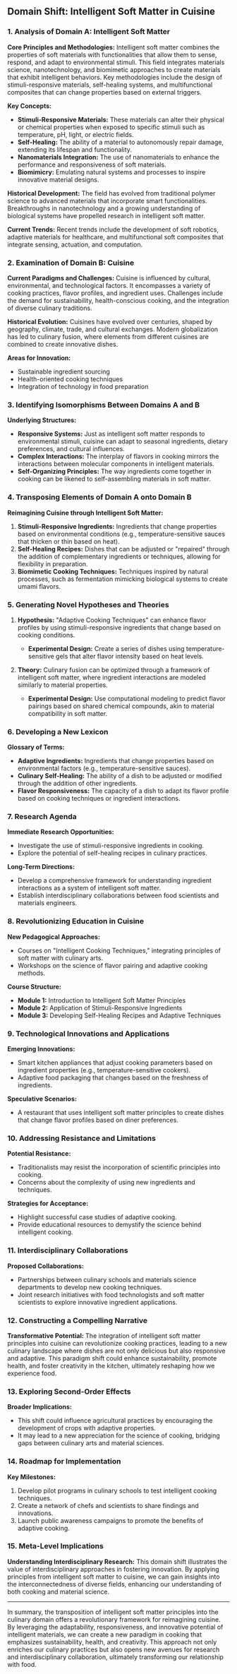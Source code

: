## Domain Shift: Intelligent Soft Matter in Cuisine

### 1. Analysis of Domain A: Intelligent Soft Matter

**Core Principles and Methodologies:**
Intelligent soft matter combines the properties of soft materials with functionalities that allow them to sense, respond, and adapt to environmental stimuli. This field integrates materials science, nanotechnology, and biomimetic approaches to create materials that exhibit intelligent behaviors. Key methodologies include the design of stimuli-responsive materials, self-healing systems, and multifunctional composites that can change properties based on external triggers.

**Key Concepts:**
- **Stimuli-Responsive Materials:** These materials can alter their physical or chemical properties when exposed to specific stimuli such as temperature, pH, light, or electric fields.
- **Self-Healing:** The ability of a material to autonomously repair damage, extending its lifespan and functionality.
- **Nanomaterials Integration:** The use of nanomaterials to enhance the performance and responsiveness of soft materials.
- **Biomimicry:** Emulating natural systems and processes to inspire innovative material designs.

**Historical Development:**
The field has evolved from traditional polymer science to advanced materials that incorporate smart functionalities. Breakthroughs in nanotechnology and a growing understanding of biological systems have propelled research in intelligent soft matter.

**Current Trends:**
Recent trends include the development of soft robotics, adaptive materials for healthcare, and multifunctional soft composites that integrate sensing, actuation, and computation.

### 2. Examination of Domain B: Cuisine

**Current Paradigms and Challenges:**
Cuisine is influenced by cultural, environmental, and technological factors. It encompasses a variety of cooking practices, flavor profiles, and ingredient uses. Challenges include the demand for sustainability, health-conscious cooking, and the integration of diverse culinary traditions.

**Historical Evolution:**
Cuisines have evolved over centuries, shaped by geography, climate, trade, and cultural exchanges. Modern globalization has led to culinary fusion, where elements from different cuisines are combined to create innovative dishes.

**Areas for Innovation:**
- Sustainable ingredient sourcing
- Health-oriented cooking techniques
- Integration of technology in food preparation

### 3. Identifying Isomorphisms Between Domains A and B

**Underlying Structures:**
- **Responsive Systems:** Just as intelligent soft matter responds to environmental stimuli, cuisine can adapt to seasonal ingredients, dietary preferences, and cultural influences.
- **Complex Interactions:** The interplay of flavors in cooking mirrors the interactions between molecular components in intelligent materials.
- **Self-Organizing Principles:** The way ingredients come together in cooking can be likened to self-assembling materials in soft matter.

### 4. Transposing Elements of Domain A onto Domain B

**Reimagining Cuisine through Intelligent Soft Matter:**
1. **Stimuli-Responsive Ingredients:** Ingredients that change properties based on environmental conditions (e.g., temperature-sensitive sauces that thicken or thin based on heat).
2. **Self-Healing Recipes:** Dishes that can be adjusted or "repaired" through the addition of complementary ingredients or techniques, allowing for flexibility in preparation.
3. **Biomimetic Cooking Techniques:** Techniques inspired by natural processes, such as fermentation mimicking biological systems to create umami flavors.

### 5. Generating Novel Hypotheses and Theories

1. **Hypothesis:** "Adaptive Cooking Techniques" can enhance flavor profiles by using stimuli-responsive ingredients that change based on cooking conditions.
   - **Experimental Design:** Create a series of dishes using temperature-sensitive gels that alter flavor intensity based on heat levels.
  
2. **Theory:** Culinary fusion can be optimized through a framework of intelligent soft matter, where ingredient interactions are modeled similarly to material properties.
   - **Experimental Design:** Use computational modeling to predict flavor pairings based on shared chemical compounds, akin to material compatibility in soft matter.

### 6. Developing a New Lexicon

**Glossary of Terms:**
- **Adaptive Ingredients:** Ingredients that change properties based on environmental factors (e.g., temperature-sensitive sauces).
- **Culinary Self-Healing:** The ability of a dish to be adjusted or modified through the addition of other ingredients.
- **Flavor Responsiveness:** The capacity of a dish to adapt its flavor profile based on cooking techniques or ingredient interactions.

### 7. Research Agenda

**Immediate Research Opportunities:**
- Investigate the use of stimuli-responsive ingredients in cooking.
- Explore the potential of self-healing recipes in culinary practices.

**Long-Term Directions:**
- Develop a comprehensive framework for understanding ingredient interactions as a system of intelligent soft matter.
- Establish interdisciplinary collaborations between food scientists and materials engineers.

### 8. Revolutionizing Education in Cuisine

**New Pedagogical Approaches:**
- Courses on "Intelligent Cooking Techniques," integrating principles of soft matter with culinary arts.
- Workshops on the science of flavor pairing and adaptive cooking methods.

**Course Structure:**
- **Module 1:** Introduction to Intelligent Soft Matter Principles
- **Module 2:** Application of Stimuli-Responsive Ingredients
- **Module 3:** Developing Self-Healing Recipes and Adaptive Techniques

### 9. Technological Innovations and Applications

**Emerging Innovations:**
- Smart kitchen appliances that adjust cooking parameters based on ingredient properties (e.g., temperature-sensitive cookers).
- Adaptive food packaging that changes based on the freshness of ingredients.

**Speculative Scenarios:**
- A restaurant that uses intelligent soft matter principles to create dishes that change flavor profiles based on diner preferences.

### 10. Addressing Resistance and Limitations

**Potential Resistance:**
- Traditionalists may resist the incorporation of scientific principles into cooking.
- Concerns about the complexity of using new ingredients and techniques.

**Strategies for Acceptance:**
- Highlight successful case studies of adaptive cooking.
- Provide educational resources to demystify the science behind intelligent cooking.

### 11. Interdisciplinary Collaborations

**Proposed Collaborations:**
- Partnerships between culinary schools and materials science departments to develop new cooking techniques.
- Joint research initiatives with food technologists and soft matter scientists to explore innovative ingredient applications.

### 12. Constructing a Compelling Narrative

**Transformative Potential:**
The integration of intelligent soft matter principles into cuisine can revolutionize cooking practices, leading to a new culinary landscape where dishes are not only delicious but also responsive and adaptive. This paradigm shift could enhance sustainability, promote health, and foster creativity in the kitchen, ultimately reshaping how we experience food.

### 13. Exploring Second-Order Effects

**Broader Implications:**
- This shift could influence agricultural practices by encouraging the development of crops with adaptive properties.
- It may lead to a new appreciation for the science of cooking, bridging gaps between culinary arts and material sciences.

### 14. Roadmap for Implementation

**Key Milestones:**
1. Develop pilot programs in culinary schools to test intelligent cooking techniques.
2. Create a network of chefs and scientists to share findings and innovations.
3. Launch public awareness campaigns to promote the benefits of adaptive cooking.

### 15. Meta-Level Implications

**Understanding Interdisciplinary Research:**
This domain shift illustrates the value of interdisciplinary approaches in fostering innovation. By applying principles from intelligent soft matter to cuisine, we can gain insights into the interconnectedness of diverse fields, enhancing our understanding of both cooking and material science.

---

In summary, the transposition of intelligent soft matter principles into the culinary domain offers a revolutionary framework for reimagining cuisine. By leveraging the adaptability, responsiveness, and innovative potential of intelligent materials, we can create a new paradigm in cooking that emphasizes sustainability, health, and creativity. This approach not only enriches our culinary practices but also opens new avenues for research and interdisciplinary collaboration, ultimately transforming our relationship with food.